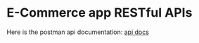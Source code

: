 # E-Commerce app RESTful APIs

Here is the postman api documentation: [api docs](https://documenter.getpostman.com/view/32057056/2sA3kPoim7)

